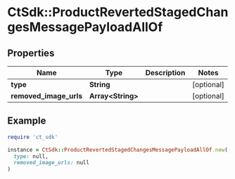 # CtSdk::ProductRevertedStagedChangesMessagePayloadAllOf

## Properties

| Name | Type | Description | Notes |
| ---- | ---- | ----------- | ----- |
| **type** | **String** |  | [optional] |
| **removed_image_urls** | **Array&lt;String&gt;** |  | [optional] |

## Example

```ruby
require 'ct_sdk'

instance = CtSdk::ProductRevertedStagedChangesMessagePayloadAllOf.new(
  type: null,
  removed_image_urls: null
)
```

